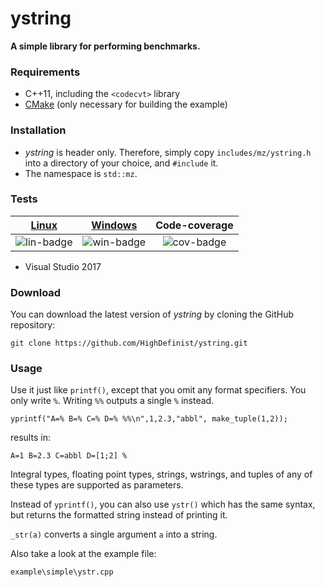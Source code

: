 # ystring
**A simple library for performing benchmarks.**

### Requirements

- C++11, including the ```<codecvt>``` library
- [CMake](https://cmake.org/) (only necessary for building the example)

### Installation

- *ystring* is header only. Therefore, simply copy ```includes/mz/ystring.h``` into a directory of your choice, and ```#include``` it.
- The namespace is ```std::mz```.

### Tests

| [Linux][lin-link] | [Windows][win-link] | Code-coverage     |
| :---------------: | :---------------: | :---------------: |
| ![lin-badge]      | ![win-badge]      | ![cov-badge]      | 

[lin-badge]: https://travis-ci.org/HighDefinist/ystring.svg?branch=master "Travis build status"
[lin-link]:  https://travis-ci.org/HighDefinist/ystring "Travis build status"
[win-badge]: https://ci.appveyor.com/api/projects/status/vy2w7o33gwxtiygy/branch/master?svg=true "AppVeyor build status"
[win-link]:  https://ci.appveyor.com/project/HighDefinist/ystring/branch/master "AppVeyor build status"
[cov-badge]: https://codecov.io/gh/HighDefinist/ystring/branch/master/graph/badge.svg "Code coverage status"

- Visual Studio 2017

### Download 

You can download the latest version of *ystring* by cloning the GitHub repository:

	git clone https://github.com/HighDefinist/ystring.git
	
### Usage

Use it just like ```printf()```, except that you omit any format specifiers. You only write ```%```. Writing ```%%``` outputs a single ```%``` instead.

	yprintf("A=% B=% C=% D=% %%\n",1,2.3,"abbl", make_tuple(1,2));

results in:

	A=1 B=2.3 C=abbl D=[1;2] %
  
Integral types, floating point types, strings, wstrings, and tuples of any of these types are supported as parameters. 

Instead of ```yprintf()```, you can also use ```ystr()``` which has the same syntax, but returns the formatted string instead of printing it. 

```_str(a)``` converts a single argument ```a``` into a string.

Also take a look at the example file:

	example\simple\ystr.cpp
